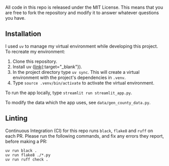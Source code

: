 All code in this repo is released under the MIT License. This means that you are free to fork the repository and modify it to answer whatever questions you have. 

## Installation
I used `uv` to manage my virtual environment while developing this project. To recreate my environment:
1. Clone this repository.
2. Install uv ([link](https://docs.astral.sh/uv/#installation){:target="_blank"}).
3. In the project directory type `uv sync`. This will create a virtual environment with the project's dependencies in `.venv`. 
4. Type `source .venv/bin/activate` to activate the virtual environment.

To run the app locally, type `streamlit run streamlit_app.py`.

To modify the data which the app uses, see `data/gen_county_data.py`.

## Linting

Continuous Integration (CI) for this repo runs `black`, `flake8` and `ruff` on each PR. Please run the following commands, and fix any errors they report, before making a PR:

```
uv run black .
uv run flake8 ./*.py
uv run ruff check .
```

